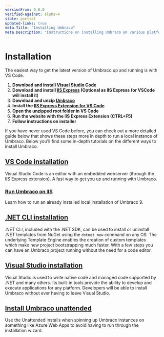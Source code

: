 ```yaml
---
versionFrom: 9.0.0
verified-against: alpha-4
state: partial
updated-links: true
meta.Title: "Installing Umbraco"
meta.Description: "Instructions on installing Umbraco on various platforms using various tools."
---
```


# Installation

The easiest way to get the latest version of Umbraco up and running is with VS Code.

1. **Download and install [Visual Studio Code](https://code.visualstudio.com/)**
1. **Download and install [IIS Express](https://www.microsoft.com/en-us/download/details.aspx?id=48264) (Optional as IIS Express for VSCode will install it)**
1. **Download and unzip [Umbraco](https://our.umbraco.com/download)**
1. **Install the [IIS Express Extension for VS Code](https://marketplace.visualstudio.com/items?itemName=warren-buckley.iis-express)**
1. **Open the unzipped root folder in VS Code**
1. **Run the website with the IIS Express Extension (CTRL+F5)**
1. **Follow instructions on installer**

If you have never used VS Code before, you can check out a more detailed guide below that shows these steps more in depth to run a local instance of Umbraco.
Below you'll find some in-depth tutorials on the different ways to install Umbraco.

## [VS Code installation](install-umbraco-with-vs-code-v9.md)

Visual Studio Code is an editor with an embedded webserver (through the IIS Express extension). A fast way to get you up and running with Umbraco.

### [Run Umbraco on IIS](iis-v9.md)

Learn how to run an already installed local installation of Umbraco 9.

## [.NET CLI installation](install-umbraco-with-templates.md)

.NET CLI, included with the .NET SDK, can be used to install or uninstall .NET templates from NuGet using the `dotnet new` command on any OS. The underlying Template Engine enables the creation of custom templates which make new project bootstrapping much faster. With a few steps you can have an Umbraco project running without the need for a code editor.

## [Visual Studio installation](visual-studio.md)

Visual Studio is used to write native code and managed code supported by .NET and many others.
Its built-in tools provide the ability to develop and execute applications for any platform. Developers will be able to install Umbraco without ever having to leave Visual Studio.

## [Install Umbraco unattended](Unattended-Install-v9.md)

Use the Unattended installs when spinning up Umbraco instances on something like Azure Web Apps to avoid having to run through the installation wizard.

